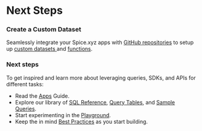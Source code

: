 # Next Steps

### Create a Custom Dataset&#x20;

Seamlessly integrate your Spice.xyz apps with [GitHub repositories](../../portal/apps/link-github-repository-beta.md) to setup up [custom datasets ](../../portal/apps/datasets-beta.md)and [functions](../../portal/apps/functions-beta.md).

### **Next steps**

To get inspired and learn more about leveraging queries, SDKs, and APIs for different tasks:

* Read the [Apps](../../portal/apps/) Guide.&#x20;
* Explore our library of [SQL Reference](../../reference/sql-reference/), [Query Tables](../../reference/sql-query-tables/), and [Sample Queries](../../reference/example-ethereum-sql-queries/).&#x20;
* Start experimenting in the [Playground](https://spice.xyz/login).&#x20;
* Keep the in mind [Best Practices](../best-practices.md) as you start building.
